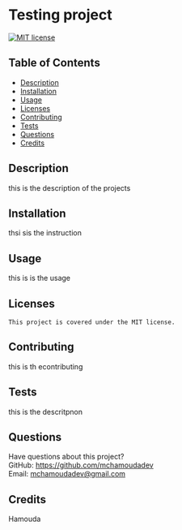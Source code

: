 # Testing project
  [![MIT license](https://img.shields.io/badge/License-MIT-blue.svg)](https://lbesson.mit-license.org/)
  ## Table of Contents
  * [Description](#description)
  * [Installation](#installation)
  * [Usage](#usage)
  * [Licenses](#licenses)
  * [Contributing](#contributing)
  * [Tests](#tests)
  * [Questions](#questions)
  * [Credits](#credits)
  ## Description
  this is the description of the projects
  ## Installation
  thsi sis the instruction
  ## Usage
  this is is the usage 
  ## Licenses
    This project is covered under the MIT license.
  ## Contributing
  this is th econtributing
  ## Tests
  this is the descritpnon
  ## Questions
  Have questions about this project?  
  GitHub: https://github.com/mchamoudadev  
  Email: mchamoudadev@gmail.com
  ## Credits
  Hamouda
